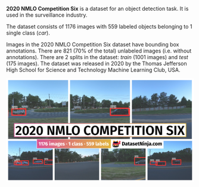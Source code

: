 **2020 NMLO Competition Six** is a dataset for an object detection task. It is used in the surveillance industry. 

The dataset consists of 1176 images with 559 labeled objects belonging to 1 single class (*car*).

Images in the 2020 NMLO Competition Six dataset have bounding box annotations. There are 821 (70% of the total) unlabeled images (i.e. without annotations). There are 2 splits in the dataset: *train* (1001 images) and *test* (175 images). The dataset was released in 2020 by the Thomas Jefferson High School for Science and Technology Machine Learning Club, USA.

<img src="https://github.com/dataset-ninja/2020-nmlo-6/raw/main/visualizations/poster.png">

